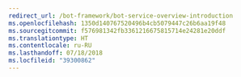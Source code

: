 ```yaml
---
redirect_url: /bot-framework/bot-service-overview-introduction
ms.openlocfilehash: 1350d140767520496b4cb5079447c26b6aa19f48
ms.sourcegitcommit: f576981342fb3361216675815714e24281e20ddf
ms.translationtype: HT
ms.contentlocale: ru-RU
ms.lasthandoff: 07/18/2018
ms.locfileid: "39300862"
---
```

